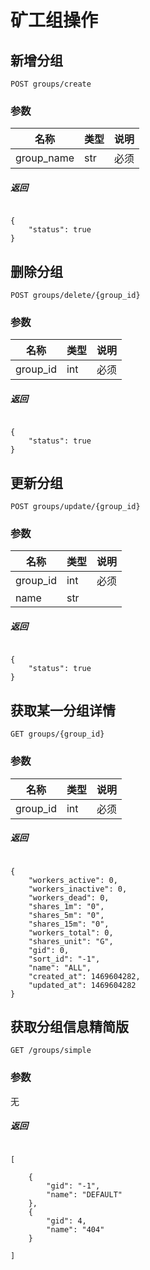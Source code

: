 # 矿工组操作

## 新增分组

`POST groups/create`

### 参数

|名称|类型|说明|
|---|----|----|
|group_name|str|必须|



##### 返回

```

{
    "status": true
}

```



## 删除分组

`POST groups/delete/{group_id}`

### 参数

|名称|类型|说明|
|---|----|----|
|group_id|int|必须|



##### 返回

```

{
    "status": true
}

```


## 更新分组

`POST groups/update/{group_id}`

### 参数

|名称|类型|说明|
|---|----|----|
|group_id|int|必须|
|name|str| |


##### 返回

```

{
    "status": true
}

```

## 获取某一分组详情

`GET groups/{group_id}`

### 参数

|名称|类型|说明|
|---|----|----|
|group_id|int|必须|


##### 返回

```

{
    "workers_active": 0,
    "workers_inactive": 0,
    "workers_dead": 0,
    "shares_1m": "0",
    "shares_5m": "0",
    "shares_15m": "0",
    "workers_total": 0,
    "shares_unit": "G",
    "gid": 0,
    "sort_id": "-1",
    "name": "ALL",
    "created_at": 1469604282,
    "updated_at": 1469604282
}

```


## 获取分组信息精简版

`GET /groups/simple`

### 参数

无


##### 返回

```

[

    {
        "gid": "-1",
        "name": "DEFAULT"
    },
    {
        "gid": 4,
        "name": "404"
    }

]

```